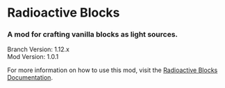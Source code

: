 # Radioactive Blocks
### A mod for crafting vanilla blocks as light sources.

Branch Version: 1.12.x<br>
Mod Version: 1.0.1

For more information on how to use this mod, visit the [Radioactive Blocks Documentation](https://thesarlaacsweep.github.io/radioactiveblocks/).